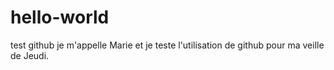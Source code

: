 # hello-world
test github
je m'appelle Marie et je teste l'utilisation de github pour ma veille de Jeudi.
